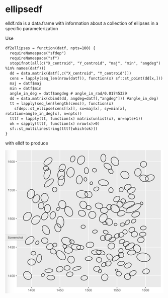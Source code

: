 # ellipsedf

elldf.rda is a data.frame with information about a collection of ellipses in a specific parameterization

Use 
```
df2ellipses = function(datf, npts=100) {
  requireNamespace("sfdep")
  requireNamespace("sf")
  stopifnot(all(c("X_centroid", "Y_centroid", "maj", "min", "angdeg") %in% names(datf)))
  dd = data.matrix(datf[,c("X_centroid", "Y_centroid")])
  cens = lapply(seq_len(nrow(datf)), function(x) sf::st_point(dd[x,]))
  maj = datf$maj
  min = datf$min
  angle_in_deg = datf$angdeg # angle_in_rad/0.01745329
  dd = data.matrix(cbind(dd, angdeg=datf[,"angdeg"])) #angle_in_deg)
  tt = lapply(seq_len(length(cens)), function(x)
    sfdep::st_ellipse(cens[[x]], sx=maj[x], sy=min[x], rotation=angle_in_deg[x], n=npts))
  tttf = lapply(tt, function(x) matrix(unlist(x), nr=npts+1))
  ok = sapply(tttf, function(x) nrow(x)>0)
  sf::st_multilinestring(tttf[which(ok)])
}
```

with elldf to produce

![](ellipses.png)


